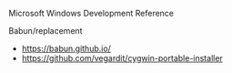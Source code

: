 Microsoft Windows Development Reference

Babun/replacement
* https://babun.github.io/
* https://github.com/vegardit/cygwin-portable-installer
